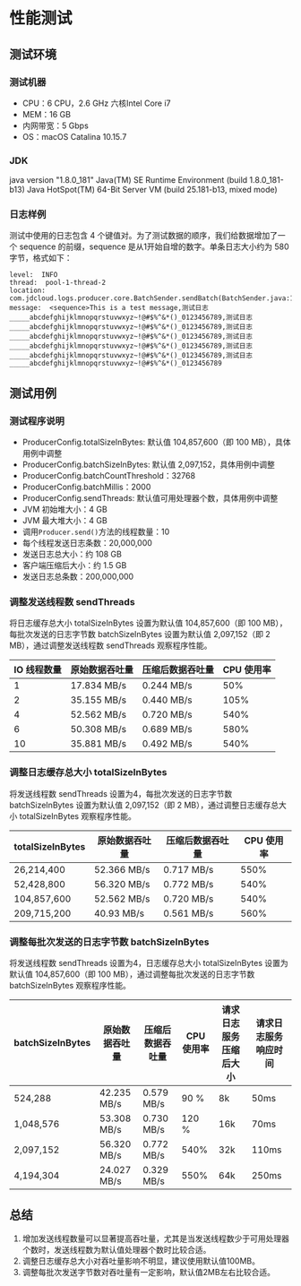 # 性能测试

## 测试环境
### 测试机器
* CPU：6 CPU，2.6 GHz 六核Intel Core i7
* MEM：16 GB
* 内网带宽：5 Gbps
* OS：macOS Catalina 10.15.7

### JDK
java version "1.8.0_181"
Java(TM) SE Runtime Environment (build 1.8.0_181-b13)
Java HotSpot(TM) 64-Bit Server VM (build 25.181-b13, mixed mode)

### 日志样例
测试中使用的日志包含 4 个键值对。为了测试数据的顺序，我们给数据增加了一个 sequence 的前缀，sequence 是从1开始自增的数字。单条日志大小约为 580 字节，格式如下：
``` 
level:  INFO
thread:  pool-1-thread-2
location:  com.jdcloud.logs.producer.core.BatchSender.sendBatch(BatchSender.java:117)
message:  <sequence>This is a test message,测试日志_____abcdefghijklmnopqrstuvwxyz~!@#$%^&*()_0123456789,测试日志_____abcdefghijklmnopqrstuvwxyz~!@#$%^&*()_0123456789,测试日志_____abcdefghijklmnopqrstuvwxyz~!@#$%^&*()_0123456789,测试日志_____abcdefghijklmnopqrstuvwxyz~!@#$%^&*()_0123456789,测试日志_____abcdefghijklmnopqrstuvwxyz~!@#$%^&*()_0123456789,测试日志_____abcdefghijklmnopqrstuvwxyz~!@#$%^&*()_0123456789
```

## 测试用例

### 测试程序说明
* ProducerConfig.totalSizeInBytes: 默认值 104,857,600（即 100 MB），具体用例中调整
* ProducerConfig.batchSizeInBytes: 默认值 2,097,152，具体用例中调整
* ProducerConfig.batchCountThreshold：32768
* ProducerConfig.batchMillis：2000
* ProducerConfig.sendThreads: 默认值可用处理器个数，具体用例中调整
* JVM 初始堆大小：4 GB
* JVM 最大堆大小：4 GB
* 调用`Producer.send()`方法的线程数量：10
* 每个线程发送日志条数：20,000,000
* 发送日志总大小：约 108 GB
* 客户端压缩后大小：约 1.5 GB
* 发送日志总条数：200,000,000

### 调整发送线程数 sendThreads
将日志缓存总大小 totalSizeInBytes 设置为默认值 104,857,600（即 100 MB），每批次发送的日志字节数 batchSizeInBytes 设置为默认值 2,097,152（即 2 MB），通过调整发送线程数 sendThreads 观察程序性能。

| IO 线程数量 | 原始数据吞吐量 | 压缩后数据吞吐量 | CPU 使用率 |
| -------- | -------- | -------- | -------- |
| 1 | 17.834 MB/s | 0.244 MB/s | 50% |
| 2 | 35.155 MB/s | 0.440 MB/s | 105% |
| 4 | 52.562 MB/s | 0.720 MB/s | 540% |
| 6 | 50.308 MB/s | 0.689 MB/s | 580% |
| 10 | 35.881 MB/s | 0.492 MB/s | 540% |

### 调整日志缓存总大小 totalSizeInBytes
将发送线程数 sendThreads 设置为4，每批次发送的日志字节数 batchSizeInBytes 设置为默认值 2,097,152（即 2 MB），通过调整日志缓存总大小 totalSizeInBytes 观察程序性能。

| totalSizeInBytes | 原始数据吞吐量 | 压缩后数据吞吐量 | CPU 使用率 |
| -------- | -------- | -------- | -------- |
| 26,214,400 | 52.366 MB/s | 0.717 MB/s | 550% |
| 52,428,800 | 56.320 MB/s | 0.772 MB/s | 540% |
| 104,857,600 | 52.562 MB/s | 0.720 MB/s | 540% |
| 209,715,200 | 40.93 MB/s | 0.561 MB/s | 560% |

### 调整每批次发送的日志字节数 batchSizeInBytes
将发送线程数 sendThreads 设置为4，日志缓存总大小 totalSizeInBytes 设置为默认值 104,857,600（即 100 MB），通过调整每批次发送的日志字节数 batchSizeInBytes 观察程序性能。

| batchSizeInBytes | 原始数据吞吐量 | 压缩后数据吞吐量 | CPU 使用率 | 请求日志服务压缩后大小 | 请求日志服务响应时间 |
| -------- | -------- | -------- | -------- | -------- | -------- |
| 524,288 | 42.235 MB/s | 0.579 MB/s | 90 % | 8k | 50ms |
| 1,048,576 | 53.308 MB/s | 0.730 MB/s | 120 % | 16k | 70ms |
| 2,097,152 | 56.320 MB/s | 0.772 MB/s | 540% | 32k | 110ms |
| 4,194,304 | 24.027 MB/s | 0.329 MB/s | 550% | 64k | 250ms |

## 总结
1. 增加发送线程数量可以显著提高吞吐量，尤其是当发送线程数少于可用处理器个数时，发送线程数为默认值处理器个数时比较合适。
2. 调整日志缓存总大小对吞吐量影响不明显，建议使用默认值100MB。
3. 调整每批次发送字节数对吞吐量有一定影响，默认值2MB左右比较合适。